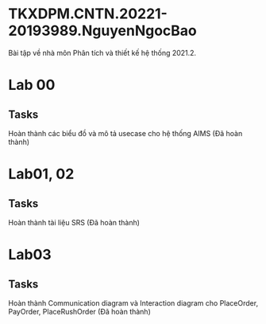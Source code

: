 # TKXDPM.CNTN.20221-20193989.NguyenNgocBao
Bài tập về nhà môn Phân tích và thiết kế hệ thống 2021.2.

# Lab 00
## Tasks
Hoàn thành các biểu đồ và mô tả usecase cho hệ thống AIMS (Đã hoàn thành)

# Lab01, 02
## Tasks
Hoàn thành tài liệu SRS (Đã hoàn thành)

# Lab03
## Tasks
Hoàn thành Communication diagram và Interaction diagram cho PlaceOrder, PayOrder, PlaceRushOrder (Đã hoàn thành)